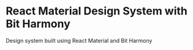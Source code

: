# React Material Design System with Bit Harmony
Design system built using React Material and Bit Harmony
